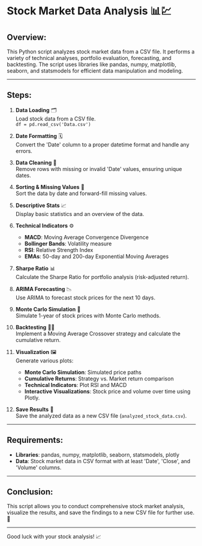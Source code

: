 # Stock Market Data Analysis 📊💹

## Overview:
This Python script analyzes stock market data from a CSV file. It performs a variety of technical analyses, portfolio evaluation, forecasting, and backtesting. The script uses libraries like pandas, numpy, matplotlib, seaborn, and statsmodels for efficient data manipulation and modeling. 

---

## Steps:
1. **Data Loading** 🗂️  
   Load stock data from a CSV file.  
   `df = pd.read_csv('Data.csv')`

2. **Date Formatting** 🗓️  
   Convert the 'Date' column to a proper datetime format and handle any errors.

3. **Data Cleaning** 🧹  
   Remove rows with missing or invalid 'Date' values, ensuring unique dates.

4. **Sorting & Missing Values** 🔄  
   Sort the data by date and forward-fill missing values.

5. **Descriptive Stats** 📈  
   Display basic statistics and an overview of the data.

6. **Technical Indicators** ⚙️  
   - **MACD**: Moving Average Convergence Divergence  
   - **Bollinger Bands**: Volatility measure  
   - **RSI**: Relative Strength Index  
   - **EMAs**: 50-day and 200-day Exponential Moving Averages

7. **Sharpe Ratio** 📊  
   Calculate the Sharpe Ratio for portfolio analysis (risk-adjusted return).

8. **ARIMA Forecasting** 📉  
   Use ARIMA to forecast stock prices for the next 10 days.

9. **Monte Carlo Simulation** 🎲  
   Simulate 1-year of stock prices with Monte Carlo methods.

10. **Backtesting** 🧑‍💻  
    Implement a Moving Average Crossover strategy and calculate the cumulative return.

11. **Visualization** 🖼️  
    Generate various plots:
    - **Monte Carlo Simulation**: Simulated price paths
    - **Cumulative Returns**: Strategy vs. Market return comparison
    - **Technical Indicators**: Plot RSI and MACD
    - **Interactive Visualizations**: Stock price and volume over time using Plotly.

12. **Save Results** 💾  
    Save the analyzed data as a new CSV file (`analyzed_stock_data.csv`).

---

## Requirements:
- **Libraries**: pandas, numpy, matplotlib, seaborn, statsmodels, plotly
- **Data**: Stock market data in CSV format with at least 'Date', 'Close', and 'Volume' columns.

---

## Conclusion:
This script allows you to conduct comprehensive stock market analysis, visualize the results, and save the findings to a new CSV file for further use. 🏁

---

Good luck with your stock analysis! 📈